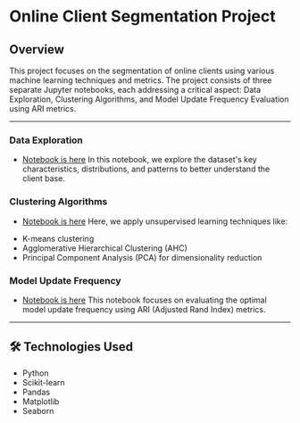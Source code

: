 # Online Client Segmentation Project

## Overview

This project focuses on the segmentation of online clients using various machine learning techniques and metrics. The project consists of three separate Jupyter notebooks, each addressing a critical aspect: Data Exploration, Clustering Algorithms, and Model Update Frequency Evaluation using ARI metrics.

---

### Data Exploration

* [Notebook is here](https://github.com/Noxfr69/Olist_Client_Segmentation_Project/blob/main/data_exploration_P5.ipynb)
In this notebook, we explore the dataset's key characteristics, distributions, and patterns to better understand the client base.


### Clustering Algorithms

* [Notebook is here](https://github.com/Noxfr69/Olist_Client_Segmentation_Project/blob/main/clustering_notebook_P5.ipynb)
Here, we apply unsupervised learning techniques like:

- K-means clustering
- Agglomerative Hierarchical Clustering (AHC)
- Principal Component Analysis (PCA) for dimensionality reduction

### Model Update Frequency

* [Notebook is here](https://github.com/Noxfr69/Olist_Client_Segmentation_Project/blob/main/rand_index_updating_model_frequency.ipynb)
This notebook focuses on evaluating the optimal model update frequency using ARI (Adjusted Rand Index) metrics.

---

## 🛠 Technologies Used

- Python
- Scikit-learn
- Pandas
- Matplotlib
- Seaborn
